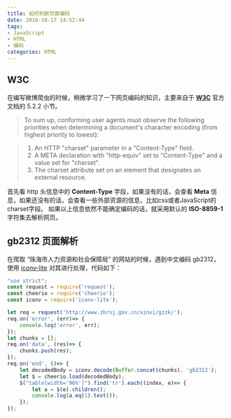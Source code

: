 ```yaml
---
title: 如何判断页面编码
date: 2016-10-17 14:52:44
tags:
- JavaScript
- HTML
- 编码
categories: HTML
---
```


## W3C

在编写微博爬虫的时候，稍微学习了一下网页编码的知识，主要来自于 [**W3C**](https://www.w3.org/TR/html4/charset.html) 官方文档的 5.2.2 小节。

>To sum up, conforming user agents must observe the following priorities when determining a document's character encoding (from highest priority to lowest):

>1. An HTTP "charset" parameter in a "Content-Type" field.
>2. A META declaration with "http-equiv" set to "Content-Type" and a value set for "charset".
>3. The charset attribute set on an element that designates an external resource.

首先看 http 头信息中的 **Content-Type** 字段，如果没有的话，会查看 **Meta** 信息，如果还没有的话，会查看一些外部资源的信息，比如css或者JavaScript的charset字段。
如果以上信息依然不能确定编码的话，就采用默认的 **ISO-8859-1** 字符集去解析网页。


## gb2312 页面解析

在爬取 “珠海市人力资源和社会保障局” 的网站的时候，遇到中文编码 gb2312，使用 [iconv-lite](https://github.com/ashtuchkin/iconv-lite) 对其进行处理，代码如下：

```javascript
"use strict";
const request = require('request');
const cheerio = require('cheerio');
const iconv = require('iconv-lite');

let req = request('http://www.zhrsj.gov.cn/xinxi/gzzk/');
req.on('error', (err)=> {
    console.log('error', err);
});
let chunks = [];
req.on('data', (res)=> {
    chunks.push(res);
});
req.on('end', ()=> {
    let decodedBody = iconv.decode(Buffer.concat(chunks), 'gb2312');
    let $ = cheerio.load(decodedBody);
    $("table[width='96%']").find('tr').each((index, e)=> {
        let a = $(e).children();
        console.log(a.eq(1).text());
    });
});
```